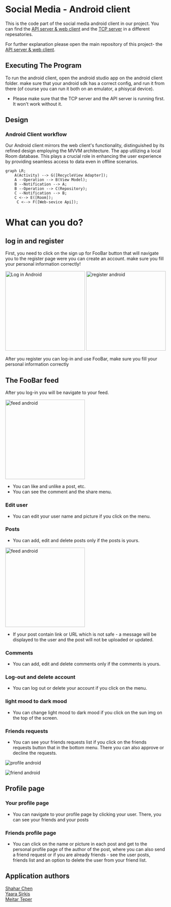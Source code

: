 # Social Media - Android client
This is the code part of the social media android client in our project. You can find the [API server & web client](https://github.com/MeitarTeper/SocialMedia) and the [TCP server](https://github.com/MeitarTeper/SocialMedia-TCP-Server) in a different repesatories.

For further explanation please open the main repository of this project- the [API server & web client](https://github.com/MeitarTeper/SocialMedia).

## Executing The Program
To run the android client, open the android studio app on the android client folder. make sure that your android sdk has a correct config, and run it from there (of course you can run it both on an emulator, a phisycal device).
- Please make sure that the TCP server and the API server is running first. It won't work without it.

## Design
### Android Client workflow

Our Android client mirrors the web client's functionality, distinguished by its refined design employing the MVVM architecture.
The app utilizing a local Room database. This  plays a crucial role in enhancing the user experience by providing seamless access to data even in offline scenarios. 

```mermaid
graph LR;
    A(Activity) --> G([RecycleView Adapter]);
    A --Operation --> B(View Model);
    B --Notification --> A;
    B --Operation --> C(Repository);
    C --Notification --> B;
    C <--> E([Room]);
     C <--> F([Web-sevice Api]);
```

# What can you do?
## log in and register
First, you need to click on the sign up for FooBar button that will navigate you to the register page were you can create an account.
make sure you fill your personal information correctly!

<img width="250" alt="Log in Android" src="https://github.com/Shahar2612/ProjectPart2-Android/assets/155824766/dd9d8d99-f48c-462b-b4ab-3c7158aa3ebc">

<img width="250" alt="register android" src="https://github.com/Shahar2612/ProjectPart2-Android/assets/155824766/9dd28ee3-c47e-4a1e-8895-533d0da58e3e">

After you register you can log-in and use FooBar, make sure you fill your personal information correctly

## The FooBar feed
After you log-in you will be navigate to your feed. 

<img width="250" alt="feed android"  src="https://github.com/Shahar2612/ProjectPart2-Android/assets/155824766/45ace2f4-1b03-4b47-b7af-508af44c8689">

* You can like and unlike a post, etc.
* You can see the comment and the share menu.


### Edit user
* You can edit your user name and picture if you click on the  menu.

### Posts
* You can add, edit and delete posts only if the posts is yours.

<img width="250" alt="feed android"  src="https://github.com/Shahar2612/ProjectPart2-Android/assets/155824766/45ace2f4-1b03-4b47-b7af-508af44c8689">

* If your post contain link or URL which is not safe - a message will be displayed to the user and the post will not be uploaded or updated.

### Comments
* You can add, edit and delete comments only if the comments is yours. 


### Log-out and delete account
* You can log out or delete your account if you click on the menu.


### light mood to dark mood
* You can change light mood to dark mood if you click on the sun img on the top of the screen.


### Friends requests
* You can see your friends requests list if you click on the friends requests button that in the bottom menu. There you can also approve or decline the requests.

![profile android](https://github.com/Shahar2612/ProjectPart2-Android/assets/155824766/4426f730-5698-45df-b8ed-e8c185e5b4aa)

![friend android](https://github.com/Shahar2612/ProjectPart2-Android/assets/155824766/f31b0d4d-3173-430d-8d70-2d25146c153e)


## Profile page
### Your profile page
* You can navigate to your profile page by clicking your user.
There, you can see your friends and your posts


### Friends profile page
* You can click on the name or picture in each post and get to the personal profile page of the author of the post, where you can also send a friend request or if you are already friends - see the user posts, friends list and an option to delete the user from your friend list.

## Application authors 
[Shahar Chen](https://github.com/Shahar2612)  
[Yaara Sirkis](https://github.com/YaaraSirkis)  
[Meitar Teper](https://github.com/MeitarTeper) 
